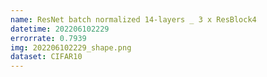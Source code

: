 ```yaml
---
name: ResNet batch normalized 14-layers _ 3 x ResBlock4
datetime: 202206102229
errorrate: 0.7939
img: 202206102229_shape.png
dataset: CIFAR10
---
```

